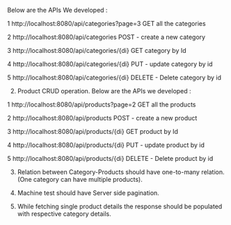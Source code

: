 Below are the APIs We developed :


1
http://localhost:8080/api/categories?page=3
GET all the categories

2
http://localhost:8080/api/categories
POST - create a new category

3
http://localhost:8080/api/categories/{di}
GET category by Id

4
http://localhost:8080/api/categories/{di}
PUT - update category by id

5
http://localhost:8080/api/categories/{di}
DELETE - Delete category by id

 
 2) Product CRUD operation.
Below are the APIs we developed :

 1
http://localhost:8080/api/products?page=2
GET all the products

2
http://localhost:8080/api/products
POST - create a new product

3
http://localhost:8080/api/products/{di}
GET product by Id

4
http://localhost:8080/api/products/{di}
PUT - update product by id

5
http://localhost:8080/api/products/{di}
DELETE - Delete product by id

 
3) Relation between Category-Products should have one-to-many relation. (One category can have multiple products).

4) Machine test should have Server side pagination.

5) While fetching single product details the response should be populated with respective category details.

